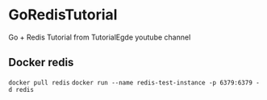 # GoRedisTutorial

Go + Redis Tutorial from TutorialEgde youtube channel

## Docker redis

``` docker pull redis ```
``` docker run --name redis-test-instance -p 6379:6379 -d redis ```

